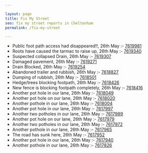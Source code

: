 ```yaml
---

layout: page
title: Fix My Street
seo: fix my street reports in Cheltenham
permalink: /fix-my-street

---
```


<!-- fix_marker starts -->

- Public foot path access had disappeared!!, 26th May :- [7619981](https://www.fixmystreet.com/report/7619981)
- Roots have caused the tarmac to raise up, 26th May :- [7619340](https://www.fixmystreet.com/report/7619340)
- Suspected collapsed Drain, 26th May :- [7619307](https://www.fixmystreet.com/report/7619307)
- Damaged pavement, 26th May :- [7619271](https://www.fixmystreet.com/report/7619271)
- Drain Blocked, 26th May :- [7619254](https://www.fixmystreet.com/report/7619254)
- Abandoned trailer and rubbish, 26th May :- [7618827](https://www.fixmystreet.com/report/7618827)
- Dumping of rubbish, 26th May :- [7618501](https://www.fixmystreet.com/report/7618501)
- Hedge/trees blocking footpath, 26th May :- [7618426](https://www.fixmystreet.com/report/7618426)
- New fence is blocking footpath completely, 26th May :- [7618416](https://www.fixmystreet.com/report/7618416)
- Another pot hole in our lane, 26th May :- [7618049](https://www.fixmystreet.com/report/7618049)
- Another pot hole on our lane, 26th May :- [7618020](https://www.fixmystreet.com/report/7618020)
- Another pothole in our lane, 26th May :- [7618004](https://www.fixmystreet.com/report/7618004)
- Another pot hole in our lane, 26th May :- [7617997](https://www.fixmystreet.com/report/7617997)
- Another two potholes in our lane, 26th May :- [7617989](https://www.fixmystreet.com/report/7617989)
- Another pot hole on our lane, 26th May :- [7617979](https://www.fixmystreet.com/report/7617979)
- Another two potholes in our lane, 26th May :- [7617972](https://www.fixmystreet.com/report/7617972)
- Another pothole in our lane, 26th May :- [7617965](https://www.fixmystreet.com/report/7617965)
- The road has sunk here, 26th May :- [7617952](https://www.fixmystreet.com/report/7617952)
- Another pot hole in our lane, 26th May :- [7617940](https://www.fixmystreet.com/report/7617940)
- Another pothole in our lane, 26th May :- [7617826](https://www.fixmystreet.com/report/7617826)

<!-- fix_marker ends -->